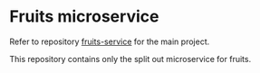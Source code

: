 Fruits microservice
===================
Refer to repository [fruits-service](https://github.com/ppabis/fruits-service) for the main project.

This repository contains only the split out microservice for fruits.